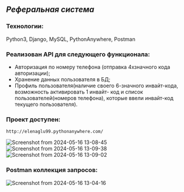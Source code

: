## _Реферальная система_

### Технологии:

Python3, Django, MySQL, PythonAnywhere, Postman

### Реализован API для следующего функционала:

- Авторизация по номеру телефона (отправка 4хзначного кода авторизации);
- Хранение данных пользователя в БД;
- Профиль пользователя(наличие своего 6-значного инвайт-кода, возможность активировать 1 инвайт- код и список пользователей(номеров телефона), которые ввели инвайт-код текущего пользователя).
  
### Проект доступен:
```
http://elenaglu99.pythonanywhere.com/
```
![Screenshot from 2024-05-16 13-08-45](https://github.com/ElenaGlu/Referral-system/assets/123466535/f08f8d73-6f28-4468-a022-0bb6ecb084e7)
![Screenshot from 2024-05-16 13-09-38](https://github.com/ElenaGlu/Referral-system/assets/123466535/447b6f47-5a95-4677-a4fc-281206357cd4)
![Screenshot from 2024-05-16 13-09-02](https://github.com/ElenaGlu/Referral-system/assets/123466535/35dbcebb-0bd6-4559-9041-4a9db1952353)


### Postman коллекция запросов:
![Screenshot from 2024-05-16 13-04-16](https://github.com/ElenaGlu/Referral-system/assets/123466535/9328b887-9f71-4408-9a44-846ecd321a75)
